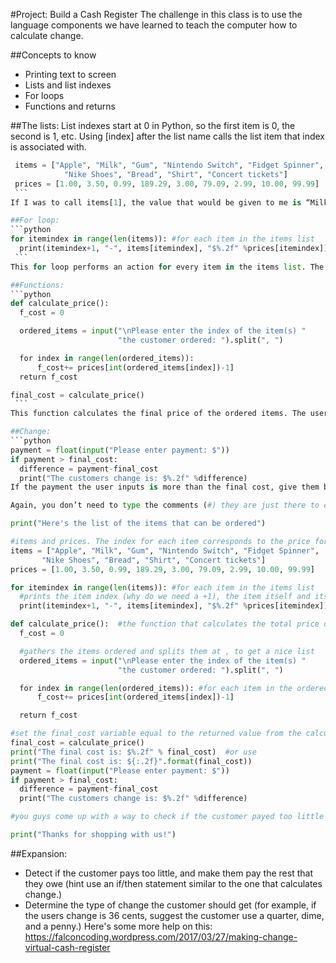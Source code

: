 #Project:  Build a Cash Register
The challenge in this class is to use the language components we have learned to teach the computer how to calculate change.

##Concepts to know
  - Printing text to screen
  - Lists and list indexes
  - For loops
  - Functions and returns

##The lists:
List indexes start at 0 in Python, so the first item is 0, the second is 1, etc. Using [index] after the list name calls the list item that index is associated with.
   ```python
    items = ["Apple", "Milk", "Gum", "Nintendo Switch", "Fidget Spinner",
             "Nike Shoes", "Bread", "Shirt", "Concert tickets"]
    prices = [1.00, 3.50, 0.99, 189.29, 3.00, 79.09, 2.99, 10.00, 99.99]
    ```
If I was to call items[1], the value that would be given to me is “Milk”. If I was to call prices[1] the value that would be returned is 3.50. That means that the price of milk is 3.50, because both items have index 1. If I called items[0] and prices[0] I would be given “Apple” and 1.00.

##For loop:
   ```python
for itemindex in range(len(items)): #for each item in the items list
   print(itemindex+1, "-", items[itemindex], "$%.2f" %prices[itemindex])
    ```
This for loop performs an action for every item in the items list. The len(items) gets the amount of items that are in that list, which should return 9. Then it prints the index of that item so the cashier doesn’t have to type “Apple” (so for “Apple” it should print 0, but that doesn’t make sense to print an item named 0, so we add a one to its index by doing itemindex+1.) We then print the item, and its corresponding price. The cashier uses this index later to determine what the customer ordered by typing in 1, 2, 3, etc.

##Functions:
   ```python
def calculate_price():
   f_cost = 0

   ordered_items = input("\nPlease enter the index of the item(s) "
                         "the customer ordered: ").split(", ")

   for index in range(len(ordered_items)):
       f_cost+= prices[int(ordered_items[index])-1]
   return f_cost

final_cost = calculate_price()
    ```
This function calculates the final price of the ordered items. The user inputs the ordered items based on their index, starting at 1 (because itemindex+1). The items are split at the comma, which returns us a nice list called ordered_items. It then uses a for loop to add the price of each item in the ordered_items list to the f_cost. The function then returns the f_cost value and sets it equal to the final_cost variable.

##Change:
```python
payment = float(input("Please enter payment: $"))
if payment > final_cost:
   difference = payment-final_cost
   print("The customers change is: $%.2f" %difference)
If the payment the user inputs is more than the final cost, give them back the difference in change. The %.2f makes the difference a decimal to the hundreds place, like when using actual money.

Again, you don’t need to type the comments (#) they are just there to explain the code.

print("Here's the list of the items that can be ordered")

#items and prices. The index for each item corresponds to the price for that item
items = ["Apple", "Milk", "Gum", "Nintendo Switch", "Fidget Spinner",
        "Nike Shoes", "Bread", "Shirt", "Concert tickets"]
prices = [1.00, 3.50, 0.99, 189.29, 3.00, 79.09, 2.99, 10.00, 99.99]

for itemindex in range(len(items)): #for each item in the items list
   #prints the item index (why do we need a +1), the item itself and its corresponding price
   print(itemindex+1, "-", items[itemindex], "$%.2f" %prices[itemindex])

def calculate_price():  #the function that calculates the total price of the items ordered
   f_cost = 0

   #gathers the items ordered and splits them at , to get a nice list
   ordered_items = input("\nPlease enter the index of the item(s) "
                         "the customer ordered: ").split(", ")

   for index in range(len(ordered_items)): #for each item in the ordered_items list, add its cost to the final_cost and return it
       f_cost+= prices[int(ordered_items[index])-1]

   return f_cost

#set the final_cost variable equal to the returned value from the calculate_price function
final_cost = calculate_price()
print("The final cost is: $%.2f" % final_cost)  #or use
print("The final cost is: ${:.2f}".format(final_cost))
payment = float(input("Please enter payment: $"))
if payment > final_cost:
   difference = payment-final_cost
   print("The customers change is: $%.2f" %difference)

#you guys come up with a way to check if the customer payed too little

print("Thanks for shopping with us!")
```

##Expansion:
  - Detect if the customer pays too little, and make them pay the rest that they owe (hint use an if/then statement similar to the one that calculates change.)
  - Determine the type of change the customer should get (for example, if the users change is 36 cents, suggest the customer use a quarter, dime, and a penny.) Here's some more help on this: https://falconcoding.wordpress.com/2017/03/27/making-change-virtual-cash-register
